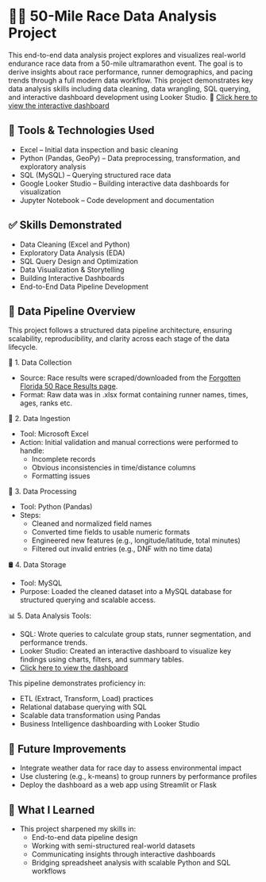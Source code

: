 # 🏃‍♂️ 50-Mile Race Data Analysis Project
This end-to-end data analysis project explores and visualizes real-world endurance race data from a 50-mile ultramarathon event. The goal is to derive insights about race performance, runner demographics, and pacing trends through a full modern data workflow. This project demonstrates key data analysis skills including data cleaning, data wrangling, SQL querying, and interactive dashboard development using Looker Studio. 
📌 [Click here to view the interactive dashboard](https://lookerstudio.google.com/reporting/c2f92b9e-8a38-4d25-9d96-68377180c03f)

## 🧰 Tools & Technologies Used
- Excel – Initial data inspection and basic cleaning
- Python (Pandas, GeoPy) – Data preprocessing, transformation, and exploratory analysis
- SQL (MySQL) – Querying structured race data
- Google Looker Studio – Building interactive data dashboards for visualization
- Jupyter Notebook – Code development and documentation

## ✅ Skills Demonstrated
- Data Cleaning (Excel and Python)
- Exploratory Data Analysis (EDA)
- SQL Query Design and Optimization
- Data Visualization & Storytelling
- Building Interactive Dashboards
- End-to-End Data Pipeline Development

## 🔄 Data Pipeline Overview
This project follows a structured data pipeline architecture, ensuring scalability, reproducibility, and clarity across each stage of the data lifecycle.

🧱 1. Data Collection
- Source: Race results were scraped/downloaded from the [Forgotten Florida 50 Race Results page](https://ultrasignup.com/results_event.aspx?did=102259).
- Format: Raw data was in .xlsx format containing runner names, times, ages, ranks etc.

🧼 2. Data Ingestion
- Tool: Microsoft Excel
- Action: Initial validation and manual corrections were performed to handle:
  - Incomplete records
  - Obvious inconsistencies in time/distance columns
  - Formatting issues

🧪 3. Data Processing
- Tool: Python (Pandas)
- Steps:
  - Cleaned and normalized field names
  - Converted time fields to usable numeric formats
  - Engineered new features (e.g., longitude/latitude, total minutes)
  - Filtered out invalid entries (e.g., DNF with no time data)

🛢️ 4. Data Storage
- Tool: MySQL
- Purpose: Loaded the cleaned dataset into a MySQL database for structured querying and scalable access.

📊 5. Data Analysis
Tools:
  - SQL: Wrote queries to calculate group stats, runner segmentation, and performance trends.
  - Looker Studio: Created an interactive dashboard to visualize key findings using charts, filters, and summary tables.
  - [Click here to view the dashboard](https://lookerstudio.google.com/reporting/c2f92b9e-8a38-4d25-9d96-68377180c03f)

This pipeline demonstrates proficiency in:
- ETL (Extract, Transform, Load) practices
- Relational database querying with SQL
- Scalable data transformation using Pandas
- Business Intelligence dashboarding with Looker Studio

## 🚀 Future Improvements
- Integrate weather data for race day to assess environmental impact
- Use clustering (e.g., k-means) to group runners by performance profiles
- Deploy the dashboard as a web app using Streamlit or Flask

## 🧠 What I Learned
- This project sharpened my skills in:
  - End-to-end data pipeline design
  - Working with semi-structured real-world datasets
  - Communicating insights through interactive dashboards
  - Bridging spreadsheet analysis with scalable Python and SQL workflows
